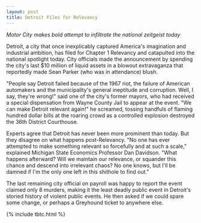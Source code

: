 ```yaml
---
layout: post
title: Detroit Files for Relevancy
---
```


*Motor City makes bold attempt to infiltrate the national zeitgeist today*

Detroit, a city that once inexplicably captured America's imagination and industrial ambition, has filed for Chapter 1 Relevancy and catapulted into the national spotlight today. City officials made the announcement by spending the city's last $10 million of liquid assets in a blowout extravaganza that reportedly made Sean Parker (who was in attendance) blush.

"People say Detroit failed because of the 1967 riot, the failure of American automakers and the municipality's general ineptitude and corruption. Well, I say, they're wrong!" said one of the city's former mayors, who had received a special dispensation from Wayne County Jail to appear at the event. "We can make Detroit relevant again!" he screamed, tossing handfuls of flaming hundred dollar bills at the roaring crowd as a controlled explosion destroyed the 36th District Courthouse.

Experts agree that Detroit has never been more prominent than today. But they disagree on what happens post-Relevancy. "No one has ever attempted to make something relevant so forcefully and at such a scale," explained Michigan State Economics Professor Dan Davidson. "What happens afterward? Will we maintain our relevance, or squander this chance and descend into irrelevant chaos? No one knows, but I'll be damned if I'm the only one left in this shithole to find out."

The last remaining city official on payroll was happy to report the event claimed only 8 murders, making it the least deadly public event in Detroit's storied history of violent public events. He then asked if we could spare some change, or perhaps a Greyhound ticket to anywhere else.

{% include tbtc.html %}
